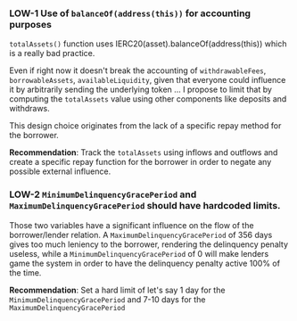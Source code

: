 ### LOW-1 Use of `balanceOf(address(this))` for accounting purposes

`totalAssets()` function uses IERC20(asset).balanceOf(address(this)) which is a really bad practice.

Even if right now it doesn't break the accounting of `withdrawableFees`, `borrowableAssets`, `availableLiquidity`, given that everyone could influence it by arbitrarily sending the underlying token ... I propose to limit that by computing the `totalAssets` value using other components like deposits and withdraws. 

This design choice originates from the lack of a specific repay method for the borrower.

**Recommendation**: Track the `totalAssets` using inflows and outflows and create a specific repay function for the borrower in order to negate any possible external influence. 



### LOW-2 `MinimumDelinquencyGracePeriod` and `MaximumDelinquencyGracePeriod` should have hardcoded limits.

Those two variables have a significant influence on the flow of the borrower/lender relation. A `MaximumDelinquencyGracePeriod` of 356 days gives too much leniency to the borrower, rendering the delinquency penalty useless, while a `MinimumDelinquencyGracePeriod` of 0 will make lenders game the system in order to have the delinquency penalty active 100% of the time. 

**Recommendation**: Set a hard limit of let's say 1 day for the `MinimumDelinquencyGracePeriod` and 7-10 days for the `MaximumDelinquencyGracePeriod`